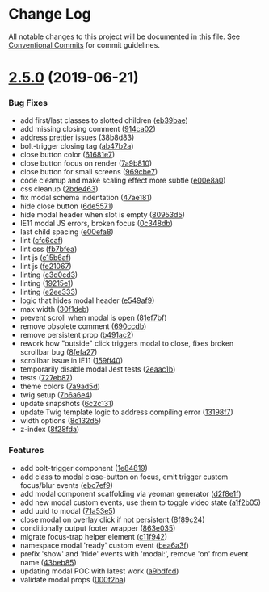 # Change Log

All notable changes to this project will be documented in this file.
See [Conventional Commits](https://conventionalcommits.org) for commit guidelines.

# [2.5.0](http://github.com/bolt-design-system/bolt/tree/master/packages/components/bolt-modal/compare/v2.4.4...v2.5.0) (2019-06-21)


### Bug Fixes

* add first/last classes to slotted children ([eb39bae](http://github.com/bolt-design-system/bolt/tree/master/packages/components/bolt-modal/commit/eb39bae))
* add missing closing comment ([914ca02](http://github.com/bolt-design-system/bolt/tree/master/packages/components/bolt-modal/commit/914ca02))
* address prettier issues ([38b8d83](http://github.com/bolt-design-system/bolt/tree/master/packages/components/bolt-modal/commit/38b8d83))
* bolt-trigger closing tag ([ab47b2a](http://github.com/bolt-design-system/bolt/tree/master/packages/components/bolt-modal/commit/ab47b2a))
* close button color ([61681e7](http://github.com/bolt-design-system/bolt/tree/master/packages/components/bolt-modal/commit/61681e7))
* close button focus on render ([7a9b810](http://github.com/bolt-design-system/bolt/tree/master/packages/components/bolt-modal/commit/7a9b810))
* close button for small screens ([969cbe7](http://github.com/bolt-design-system/bolt/tree/master/packages/components/bolt-modal/commit/969cbe7))
* code cleanup and make scaling effect more subtle ([e00e8a0](http://github.com/bolt-design-system/bolt/tree/master/packages/components/bolt-modal/commit/e00e8a0))
* css cleanup ([2bde463](http://github.com/bolt-design-system/bolt/tree/master/packages/components/bolt-modal/commit/2bde463))
* fix modal schema indentation ([47ae181](http://github.com/bolt-design-system/bolt/tree/master/packages/components/bolt-modal/commit/47ae181))
* hide close button ([6de5571](http://github.com/bolt-design-system/bolt/tree/master/packages/components/bolt-modal/commit/6de5571))
* hide modal header when slot is empty ([80953d5](http://github.com/bolt-design-system/bolt/tree/master/packages/components/bolt-modal/commit/80953d5))
* IE11 modal JS errors, broken focus ([0c348db](http://github.com/bolt-design-system/bolt/tree/master/packages/components/bolt-modal/commit/0c348db))
* last child spacing ([e00efa8](http://github.com/bolt-design-system/bolt/tree/master/packages/components/bolt-modal/commit/e00efa8))
* lint ([cfc6caf](http://github.com/bolt-design-system/bolt/tree/master/packages/components/bolt-modal/commit/cfc6caf))
* lint css ([fb7bfea](http://github.com/bolt-design-system/bolt/tree/master/packages/components/bolt-modal/commit/fb7bfea))
* lint js ([e15b6af](http://github.com/bolt-design-system/bolt/tree/master/packages/components/bolt-modal/commit/e15b6af))
* lint js ([fe21067](http://github.com/bolt-design-system/bolt/tree/master/packages/components/bolt-modal/commit/fe21067))
* linting ([c3d0cd3](http://github.com/bolt-design-system/bolt/tree/master/packages/components/bolt-modal/commit/c3d0cd3))
* linting ([19215e1](http://github.com/bolt-design-system/bolt/tree/master/packages/components/bolt-modal/commit/19215e1))
* linting ([e2ee333](http://github.com/bolt-design-system/bolt/tree/master/packages/components/bolt-modal/commit/e2ee333))
* logic that hides modal header ([e549af9](http://github.com/bolt-design-system/bolt/tree/master/packages/components/bolt-modal/commit/e549af9))
* max width ([30f1deb](http://github.com/bolt-design-system/bolt/tree/master/packages/components/bolt-modal/commit/30f1deb))
* prevent scroll when modal is open ([81ef7bf](http://github.com/bolt-design-system/bolt/tree/master/packages/components/bolt-modal/commit/81ef7bf))
* remove obsolete comment ([690ccdb](http://github.com/bolt-design-system/bolt/tree/master/packages/components/bolt-modal/commit/690ccdb))
* remove persistent prop ([b491ac2](http://github.com/bolt-design-system/bolt/tree/master/packages/components/bolt-modal/commit/b491ac2))
* rework how "outside" click triggers modal to close, fixes broken scrollbar bug ([8fefa27](http://github.com/bolt-design-system/bolt/tree/master/packages/components/bolt-modal/commit/8fefa27))
* scrollbar issue in IE11 ([159ff40](http://github.com/bolt-design-system/bolt/tree/master/packages/components/bolt-modal/commit/159ff40))
* temporarily disable modal Jest tests ([2eaac1b](http://github.com/bolt-design-system/bolt/tree/master/packages/components/bolt-modal/commit/2eaac1b))
* tests ([727eb87](http://github.com/bolt-design-system/bolt/tree/master/packages/components/bolt-modal/commit/727eb87))
* theme colors ([7a9ad5d](http://github.com/bolt-design-system/bolt/tree/master/packages/components/bolt-modal/commit/7a9ad5d))
* twig setup ([7b6a6e4](http://github.com/bolt-design-system/bolt/tree/master/packages/components/bolt-modal/commit/7b6a6e4))
* update snapshots ([6c2c131](http://github.com/bolt-design-system/bolt/tree/master/packages/components/bolt-modal/commit/6c2c131))
* update Twig template logic to address compiling error ([13198f7](http://github.com/bolt-design-system/bolt/tree/master/packages/components/bolt-modal/commit/13198f7))
* width options ([8c132d5](http://github.com/bolt-design-system/bolt/tree/master/packages/components/bolt-modal/commit/8c132d5))
* z-index ([8f28fda](http://github.com/bolt-design-system/bolt/tree/master/packages/components/bolt-modal/commit/8f28fda))


### Features

* add bolt-trigger component ([1e84819](http://github.com/bolt-design-system/bolt/tree/master/packages/components/bolt-modal/commit/1e84819))
* add class to modal close-button on focus, emit trigger custom focus/blur events ([ebc7ef9](http://github.com/bolt-design-system/bolt/tree/master/packages/components/bolt-modal/commit/ebc7ef9))
* add modal component scaffolding via yeoman generator ([d2f8e1f](http://github.com/bolt-design-system/bolt/tree/master/packages/components/bolt-modal/commit/d2f8e1f))
* add new modal custom events, use them to toggle video state ([a1f2b05](http://github.com/bolt-design-system/bolt/tree/master/packages/components/bolt-modal/commit/a1f2b05))
* add uuid to modal ([71a53e5](http://github.com/bolt-design-system/bolt/tree/master/packages/components/bolt-modal/commit/71a53e5))
* close modal on overlay click if not persistent ([8f89c24](http://github.com/bolt-design-system/bolt/tree/master/packages/components/bolt-modal/commit/8f89c24))
* conditionally output footer wrapper ([863e035](http://github.com/bolt-design-system/bolt/tree/master/packages/components/bolt-modal/commit/863e035))
* migrate focus-trap helper element ([c11f942](http://github.com/bolt-design-system/bolt/tree/master/packages/components/bolt-modal/commit/c11f942))
* namespace modal 'ready' custom event ([bea6a3f](http://github.com/bolt-design-system/bolt/tree/master/packages/components/bolt-modal/commit/bea6a3f))
* prefix 'show' and 'hide' events with 'modal:', remove 'on' from event name ([43beb85](http://github.com/bolt-design-system/bolt/tree/master/packages/components/bolt-modal/commit/43beb85))
* updating modal POC with latest work ([a9bdfcd](http://github.com/bolt-design-system/bolt/tree/master/packages/components/bolt-modal/commit/a9bdfcd))
* validate modal props ([000f2ba](http://github.com/bolt-design-system/bolt/tree/master/packages/components/bolt-modal/commit/000f2ba))
